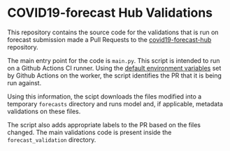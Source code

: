 # COVID19-forecast Hub Validations

This repository contains the source code for the validations that is run on forecast submission made a Pull Requests to the [covid19-forecast-hub](https://github.com/reichlab/covid19-forecast-hub) repository. 

The main entry point for the code is `main.py`. This script is intended to run on a Github Actions CI runner. Using the [default environment variables](https://docs.github.com/en/actions/reference/environment-variables#default-environment-variables) set by Github Actions on the worker, the script identifies the PR that it is being run against. 

Using this information, the scipt downloads the files modified into a temporary `forecasts` directory and runs model and, if applicable, metadata validations on these files. 

The script also adds appropriate labels to the PR based on the files changed. The main validations code is present inside the `forecast_validation` directory.
